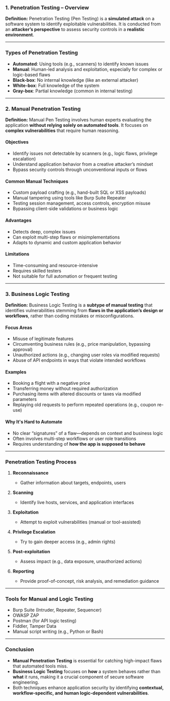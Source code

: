 ### **1. Penetration Testing – Overview**

**Definition:**
Penetration Testing (Pen Testing) is a **simulated attack** on a software system to identify exploitable vulnerabilities. It is conducted from an **attacker’s perspective** to assess security controls in a **realistic environment**.

---

### **Types of Penetration Testing**

* **Automated**: Using tools (e.g., scanners) to identify known issues
* **Manual**: Human-led analysis and exploitation, especially for complex or logic-based flaws
* **Black-box**: No internal knowledge (like an external attacker)
* **White-box**: Full knowledge of the system
* **Gray-box**: Partial knowledge (common in internal testing)

---

### **2. Manual Penetration Testing**

**Definition:**
Manual Pen Testing involves human experts evaluating the application **without relying solely on automated tools**. It focuses on **complex vulnerabilities** that require human reasoning.

#### **Objectives**

* Identify issues not detectable by scanners (e.g., logic flaws, privilege escalation)
* Understand application behavior from a creative attacker’s mindset
* Bypass security controls through unconventional inputs or flows

#### **Common Manual Techniques**

* Custom payload crafting (e.g., hand-built SQL or XSS payloads)
* Manual tampering using tools like Burp Suite Repeater
* Testing session management, access controls, encryption misuse
* Bypassing client-side validations or business logic

#### **Advantages**

* Detects deep, complex issues
* Can exploit multi-step flaws or misimplementations
* Adapts to dynamic and custom application behavior

#### **Limitations**

* Time-consuming and resource-intensive
* Requires skilled testers
* Not suitable for full automation or frequent testing

---

### **3. Business Logic Testing**

**Definition:**
Business Logic Testing is a **subtype of manual testing** that identifies vulnerabilities stemming from **flaws in the application’s design or workflows**, rather than coding mistakes or misconfigurations.

#### **Focus Areas**

* Misuse of legitimate features
* Circumventing business rules (e.g., price manipulation, bypassing approval)
* Unauthorized actions (e.g., changing user roles via modified requests)
* Abuse of API endpoints in ways that violate intended workflows

#### **Examples**

* Booking a flight with a negative price
* Transferring money without required authorization
* Purchasing items with altered discounts or taxes via modified parameters
* Replaying old requests to perform repeated operations (e.g., coupon re-use)

#### **Why It's Hard to Automate**

* No clear “signatures” of a flaw—depends on context and business logic
* Often involves multi-step workflows or user role transitions
* Requires understanding of **how the app is supposed to behave**

---

### **Penetration Testing Process**

1. **Reconnaissance**

   * Gather information about targets, endpoints, users

2. **Scanning**

   * Identify live hosts, services, and application interfaces

3. **Exploitation**

   * Attempt to exploit vulnerabilities (manual or tool-assisted)

4. **Privilege Escalation**

   * Try to gain deeper access (e.g., admin rights)

5. **Post-exploitation**

   * Assess impact (e.g., data exposure, unauthorized actions)

6. **Reporting**

   * Provide proof-of-concept, risk analysis, and remediation guidance

---

### **Tools for Manual and Logic Testing**

* Burp Suite (Intruder, Repeater, Sequencer)
* OWASP ZAP
* Postman (for API logic testing)
* Fiddler, Tamper Data
* Manual script writing (e.g., Python or Bash)

---

### **Conclusion**

* **Manual Penetration Testing** is essential for catching high-impact flaws that automated tools miss.
* **Business Logic Testing** focuses on **how** a system behaves rather than **what** it runs, making it a crucial component of secure software engineering.
* Both techniques enhance application security by identifying **contextual, workflow-specific, and human logic-dependent vulnerabilities**.
